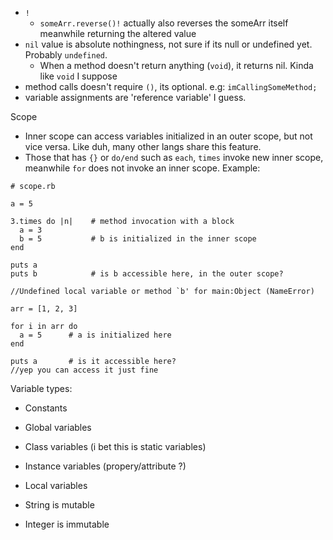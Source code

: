 - `!` 
  - `someArr.reverse()!` actually also reverses the someArr itself meanwhile returning the altered value
- `nil` value is absolute nothingness, not sure if its null or undefined yet. Probably `undefined`.
  - When a method doesn't return anything (`void`), it returns nil. Kinda like `void` I suppose
- method calls doesn't require `()`, its optional. e.g: `imCallingSomeMethod;`
- variable assignments are 'reference variable' I guess.




Scope
-  Inner scope can access variables initialized in an outer scope, but not vice versa. Like duh, many other langs share this feature.
- Those that has `{}` or `do/end` such as `each`, `times` invoke new inner scope, meanwhile `for` does not invoke an inner scope. Example:
```
# scope.rb

a = 5

3.times do |n|    # method invocation with a block
  a = 3
  b = 5           # b is initialized in the inner scope
end

puts a
puts b            # is b accessible here, in the outer scope?

//Undefined local variable or method `b' for main:Object (NameError)
```


```
arr = [1, 2, 3]

for i in arr do
  a = 5      # a is initialized here
end

puts a       # is it accessible here?
//yep you can access it just fine
```


Variable types:
- Constants
- Global variables
- Class variables (i bet this is static variables)
- Instance variables (propery/attribute ?)
- Local variables


- String is mutable
- Integer is immutable